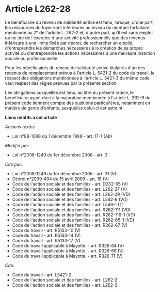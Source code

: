 # Article L262-28

Le bénéficiaire du revenu de solidarité active est tenu, lorsque, d'une part, les ressources du foyer sont inférieures au
niveau du montant forfaitaire mentionné au 2° de l'article L. 262-2 et, d'autre part, qu'il est sans emploi ou ne tire de
l'exercice d'une activité professionnelle que des revenus inférieurs à une limite fixée par décret, de rechercher un emploi,
d'entreprendre les démarches nécessaires à la création de sa propre activité ou d'entreprendre les actions nécessaires à une
meilleure insertion sociale ou professionnelle. 

Pour les bénéficiaires du revenu de solidarité active titulaires d'un des revenus de remplacement prévus à l'article L.
5421-2 du code du travail, le respect des obligations mentionnées à l'article L. 5421-3 du même code vaut respect des règles
prévues par la présente section. 

Les obligations auxquelles est tenu, au titre du présent article, le bénéficiaire ayant droit à la majoration mentionnée à
l'article L. 262-9 du présent code tiennent compte des sujétions particulières, notamment en matière de garde d'enfants,
auxquelles celui-ci est astreint.

**Liens relatifs à cet article**

_Anciens textes_:

  - Loi n°88-1088 du 1 décembre 1988 - art. 17-1 (Ab)

_Modifié par_:

  - Loi n°2008-1249 du 1er décembre 2008 - art. 3

_Cité par_:

  - Loi n°2008-1249 du 1er décembre 2008 - art. 31 (V)
  - Décret n°2009-404 du 15 avril 2009 - art. 18 (V)
  - Code de l'action sociale et des familles - art. D262-65 (V)
  - Code de l'action sociale et des familles - art. L262-27 (V)
  - Code de l'action sociale et des familles - art. L262-29 (VD)
  - Code de l'action sociale et des familles - art. L542-6 (VD)
  - Code de l'action sociale et des familles - art. L549-1 (T)
  - Code de l'action sociale et des familles - art. R262-111 (VD)
  - Code de l'action sociale et des familles - art. R262-116-1 (VD)
  - Code de l'action sociale et des familles - art. R262-65-1 (VD)
  - Code de l'action sociale et des familles - art. R262-67 (V)
  - Code du travail - art. R5133-10 (V)
  - Code du travail - art. R5133-14 (V)
  - Code du travail - art. R5133-17 (V)
  - Code du travail applicable à Mayotte. - art. R326-64 (V)
  - Code du travail applicable à Mayotte. - art. R326-68 (V)
  - Code du travail applicable à Mayotte. - art. R326-71 (V)

_Cite_:

  - Code du travail - art. L5421-2
  - Code de l'action sociale et des familles - art. L262-2
  - Code de l'action sociale et des familles - art. L262-9
